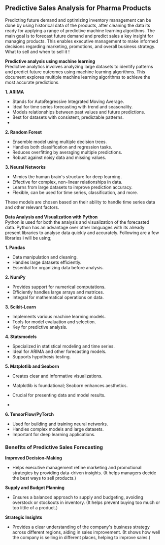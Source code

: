 ## **Predictive Sales Analysis for Pharma Products**

Predicting future demand and optimizing inventory management can be done by using historical data of the products, after cleaning the data its ready for applying a range of predictive machine learning algorithms. The main goal is to forecast future demand and predict sales a key insight for managing products. This enables executive management to make informed decisions regarding marketing, promotions, and overall business strategy. What to sell and when to sell it !


**Predictive analysis using machine learning**  
Predictive analytics involves analyzing large datasets to identify patterns and predict future outcomes using machine learning algorithms. This document explores multiple machine learning algorithms to achieve the most accurate predictions. 


**1. ARIMA**
-  Stands for AutoRegressive Integrated Moving Average.
-  Ideal for time series forecasting with trend and seasonality.
-  Models relationships between past values and future predictions.
-  Best for datasets with consistent, predictable patterns.
- 
**2. Random Forest**
- Ensemble model using multiple decision trees.
- Handles both classification and regression tasks.
- Reduces overfitting by averaging multiple predictions.
- Robust against noisy data and missing values.
  
**3. Neural Networks**
-  Mimics the human brain's structure for deep learning.
-  Effective for complex, non-linear relationships in data.
-  Learns from large datasets to improve prediction accuracy.
-  Flexible, can be used for time series, classification, and more.


These models are chosen based on their ability to handle time series data and other relevant factors. 

**Data Analysis and Visualization with Python**  
Python is used for both the analysis and visualization of the forecasted data. Python has an advantage over other languages with its already present libraries to analyse data quickly and accurately. Following are a few libraries i will be using;


**1. Pandas**
-  Data manipulation and cleaning.
-  Handles large datasets efficiently.
-  Essential for organizing data before analysis.

  
**2. NumPy**
-  Provides support for numerical computations.
-  Efficiently handles large arrays and matrices.
-  Integral for mathematical operations on data.

  
**3. Scikit-Learn**
-  Implements various machine learning models.
-  Tools for model evaluation and selection.
-  Key for predictive analysis.

  
**4. Statsmodels**
-  Specialized in statistical modeling and time series.
-  Ideal for ARIMA and other forecasting models.
-  Supports hypothesis testing.

  
**5. Matplotlib and Seaborn**
-  Creates clear and informative visualizations.
-  Matplotlib is foundational; Seaborn enhances aesthetics.
-  Crucial for presenting data and model results.

- 
**6. TensorFlow/PyTorch**
-  Used for building and training neural networks.
-  Handles complex models and large datasets.
-  Important for deep learning applications.

### **Benefits of Predictive Sales Forecasting**


**Improved Decision-Making**
-  Helps executive management refine marketing and promotional strategies by providing data-driven insights. (It helps managers decide the best ways to sell products.)
  
  
**Supply and Budget Planning**
-  Ensures a balanced approach to supply and budgeting, avoiding overstock or stockouts in inventory. (It helps prevent buying too much or too little of a product.)
  
  
**Strategic Insights**
-  Provides a clear understanding of the company's business strategy across different regions, aiding in sales improvement. (It shows how well the company is selling in different places, helping to improve sales.)


